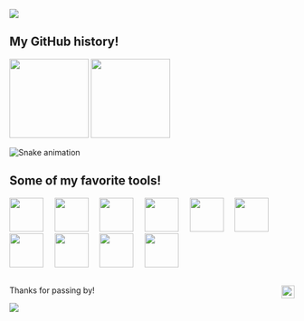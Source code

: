 ![](https://capsule-render.vercel.app/api?type=waving&color=gradient&text=Hey%20there!&height=100&section=header)

## My GitHub history!
<p align="left">
<img height="140" src="https://github-readme-stats.vercel.app/api?username=lucas-ht&show_icons=true&theme=dark&hide=contribs,prs"/>
<img height="140" src="https://github-readme-stats.vercel.app/api/top-langs/?username=lucas-ht&langs_count=5&layout=compact&theme=dark"/>
</p>

![Snake animation](/../output/github-contribution-grid-snake.svg)

## Some of my favorite tools!
<p align="left">
<img height="60" src="https://cdn.jsdelivr.net/gh/devicons/devicon/icons/vscode/vscode-original.svg"/>
&nbsp;&nbsp;&nbsp;
<img height="60" src="https://cdn.jsdelivr.net/gh/devicons/devicon/icons/python/python-original.svg"/>
&nbsp;&nbsp;&nbsp;
<img height="60" src="https://cdn.jsdelivr.net/gh/devicons/devicon/icons/c/c-original.svg"/>
&nbsp;&nbsp;&nbsp;
<img height="60" src="https://cdn.jsdelivr.net/gh/devicons/devicon/icons/cplusplus/cplusplus-original.svg"/>
&nbsp;&nbsp;&nbsp;
<img height="60" src="https://cdn.jsdelivr.net/gh/devicons/devicon/icons/lua/lua-original.svg"/>
&nbsp;&nbsp;&nbsp;
<img height="60" src="https://cdn.jsdelivr.net/gh/devicons/devicon/icons/html5/html5-original.svg"/>
&nbsp;&nbsp;&nbsp;
<img height="60" src="https://cdn.jsdelivr.net/gh/devicons/devicon/icons/css3/css3-original.svg"/>
&nbsp;&nbsp;&nbsp;
<img height="60" src="https://cdn.jsdelivr.net/gh/devicons/devicon/icons/javascript/javascript-original.svg" />
&nbsp;&nbsp;&nbsp;
<img height="60" src="https://cdn.jsdelivr.net/gh/devicons/devicon/icons/mysql/mysql-original.svg"/>
&nbsp;&nbsp;&nbsp;
<img height="60" src="https://cdn.jsdelivr.net/gh/devicons/devicon/icons/flask/flask-original.svg"/>
</p>

##
Thanks for passing by! <img height="23" align="right" src="https://komarev.com/ghpvc/?username=lucas-ht&color=blue"/>

![](https://capsule-render.vercel.app/api?type=waving&color=gradient&height=100&section=footer)
